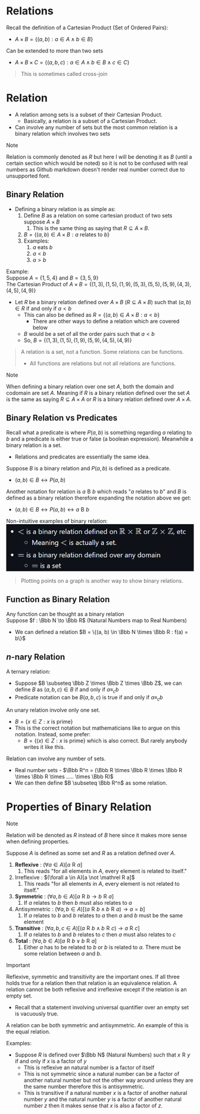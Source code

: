 # Relations


Recall the definition of a Cartesian Product (Set of Ordered Pairs): 
- $A \times B = \{(a, b) : a \in A \wedge b \in B\}$

Can be extended to more than two sets
- $A \times B \times C = \{(a, b, c) : a \in A \wedge b \in B \wedge c \in C\}$

> This is sometimes called cross-join


# Relation

- A relation among sets is a subset of their Cartesian Product.
	- Basically, a relation is a subset of a Cartesian Product. 
- Can involve any number of sets but the most common relation is a binary relation which involves two sets

> [!note]
> Relation is commonly denoted as $R$ but here I will be denoting it as $B$ (until a certain section which would be noted) so it is not to be confused with real numbers as Github markdown doesn't render real number correct due to unsupported font.

## Binary Relation

- Defining a binary relation is as simple as: 
	1. Define $B$ as a relation on some cartesian product of two sets suppose $A \times B$ 
		1. This is the same thing as saying that $R \subseteq A \times B$.
	2. $B = \{(a, b) \in A \times B : a \text { relates to } b\}$
	3. Examples:
		1. $a$ eats $b$
		2. $a < b$
		3. $a > b$

Example:<br>Suppose $A = \{1, 5, 4\}$ and $B = \{3, 5, 9\}$<br>The Cartesian Product of $A \times B = \{(1, 3), (1, 5), (1, 9), (5, 3), (5, 5), (5, 9), (4, 3), (4, 5), (4, 9)\}$
- Let $R$ be a binary relation defined over $A \times B$ $(R \subseteq A \times B)$ such that $(a, b) \in R$ if and only if $a < b$ 
	- This can also be defined as $R = \{(a, b) \in A \times B : a < b\}$
		- There are other ways to define a relation which are covered below
	- $B$ would be a set of all the order pairs such that $a < b$
	- So, $B = \{(1, 3), (1, 5), (1, 9), (5, 9), (4, 5), (4, 9)\}$



> A relation is a set, not a function. Some relations can be functions. 
> - All functions are relations but not all relations are functions.

>[!note]
>
>When defining a binary relation over one set $A$, both the domain and codomain are set $A$. Meaning if $R$ is a binary relation defined over the set $A$ is the same as saying $R \subseteq A \times A$ or $R$ is a binary relation defined over $A \times A$.

## Binary Relation vs Predicates

Recall what a predicate is where $P(a, b)$ is something regarding $a$ relating to $b$ and a predicate is either true or false (a boolean expression). Meanwhile a binary relation is a set.
- Relations and predicates are essentially the same idea. 

Suppose $B$ is a binary relation and $P(a, b)$ is defined as a predicate.
- $(a, b) \in B \leftrightarrow P(a, b)$

Another notation for relation is $a\mathrel B b$ which reads "$a$ relates to $b$" and $B$ is defined as a binary relation therefore expanding the notation above we get:
- $(a, b) \in B \leftrightarrow P(a, b) \leftrightarrow a \mathrel B b$

Non-intuitive examples of binary relation: 
![example](../assests/relation-examples.png)

 

> Plotting points on a graph is another way to show binary relations.

## Function as Binary Relation

Any function can be thought as a binary relation<br>Suppose $f : \Bbb N \to \Bbb R$  (Natural Numbers map to Real Numbers)
- We can defined a relation $B = \{(a, b) \in \Bbb N \times \Bbb R : f(a) = b\}$

## $n$-nary Relation

A ternary relation:
- Suppose $B \subseteq \Bbb Z \times \Bbb Z \times \Bbb Z$, we can define $B$ as $(a, b, c) \in B$ if and only if $a \equiv_c b$
- Predicate notation can be $B(a, b, c)$ is true if and only if $a \equiv_c b$

An unary relation involve only one set.
- $B = \{x \in Z : x \text { is prime}\}$
- This is the correct notation but mathematicians like to argue on this notation. Instead, some prefer:
	- $B = \{ (x) \in Z : x \text { is prime}\}$ which is also correct. But rarely anybody writes it like this. 


Relation can involve any number of sets.
- Real number sets - $\Bbb R^n = (\Bbb R \times \Bbb R \times \Bbb R \times \Bbb R \times ..... \times \Bbb R)$
- We can then define $B \subseteq \Bbb R^n$ as some relation.
# Properties of Binary Relation

> [!note] 
> Relation will be denoted as $R$ instead of $B$ here since it makes more sense when defining properties. 

Suppose $A$ is defined as some set and $R$ as a relation defined over $A$. 
1. **Reflexive** : $(\forall a \in A)[a \mathrel R a]$ 
	1. This reads "for all elements in $A$, every element is related to itself."
2. Irreflexive : $(\forall a  \in A)[a \not \mathrel R a]$
	1. This reads "for all elements in $A$, every element is not related to itself."
3. **Symmetric** : $(\forall a, b \in A)[a \mathrel R b \to b \mathrel R a]$
	1. If $a$ relates to $b$ then $b$ must also relates to $a$
4. Antisymmetric : $(\forall a, b \in A)[(a \mathrel R b \wedge b \mathrel R a) \to a = b]$
	1. If $a$ relates to $b$ and $b$ relates to $a$ then $a$ and $b$ must be the same element
5. **Transitive** : $(\forall a, b, c \in A)[(a \mathrel R b \wedge b \mathrel R c) \to a \mathrel R c]$
	1. If $a$ relates to $b$ and $b$ relates to $c$ then $a$ must also relates to $c$
6. **Total** : $(\forall a, b \in A)[a \mathrel R b \vee b \mathrel R a]$
	1. Either $a$ has to be related to $b$ or $b$ is related to $a$. There must be some relation between $a$ and $b$. 

> [!important]
> Reflexive, symmetric and transitivity are the important ones. If all three holds true for a relation then that relation is an equivalence relation. 
>A relation cannot be both reflexive and irreflexive except if the relation is an empty set.
>- Recall that a statement involving universal quantifier over an empty set is vacuously true. 
>
>A relation can be both symmetric and antisymmetric. An example of this is the equal relation. 


Examples: 
- Suppose $R$ is defined over $\Bbb N$ (Natural Numbers) such that $x \mathrel R y$ if and only if $x$ is a factor of $y$
	- This is reflexive an natural number is a factor of itself
	- This is not symmetric since a natural number can be a factor of another natural number but not the other way around unless they are the same number therefore this is antisymmetric. 
	- This is transitive if a natural number $x$ is a factor of another natural number $y$ and the natural number $y$ is a factor of another natural number $z$ then it makes sense that $x$ is also a factor of $z$. 